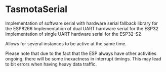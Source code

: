 # TasmotaSerial

Implementation of software serial with hardware serial fallback library for the ESP8266
Implementation of dual UART hardware serial for the ESP32
Implementation of single UART hardware serial for the ESP32-S2

Allows for several instances to be active at the same time.

Please note that due to the fact that the ESP always have other activities ongoing, there will be some inexactness in interrupt timings. This may lead to bit errors when having heavy data traffic.
